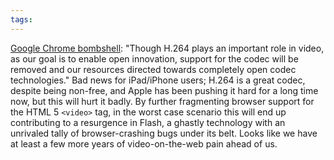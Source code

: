 ```yaml
---
tags: 
---
```


[Google Chrome bombshell](http://blog.chromium.org/2011/01/html-video-codec-support-in-chrome.html): "Though H.264 plays an important role in video, as our goal is to enable open innovation, support for the codec will be removed and our resources directed towards completely open codec technologies." Bad news for iPad/iPhone users; H.264 is a great codec, despite being non-free, and Apple has been pushing it hard for a long time now, but this will hurt it badly. By further fragmenting browser support for the HTML 5 `<video>` tag, in the worst case scenario this will end up contributing to a resurgence in Flash, a ghastly technology with an unrivaled tally of browser-crashing bugs under its belt. Looks like we have at least a few more years of video-on-the-web pain ahead of us.
